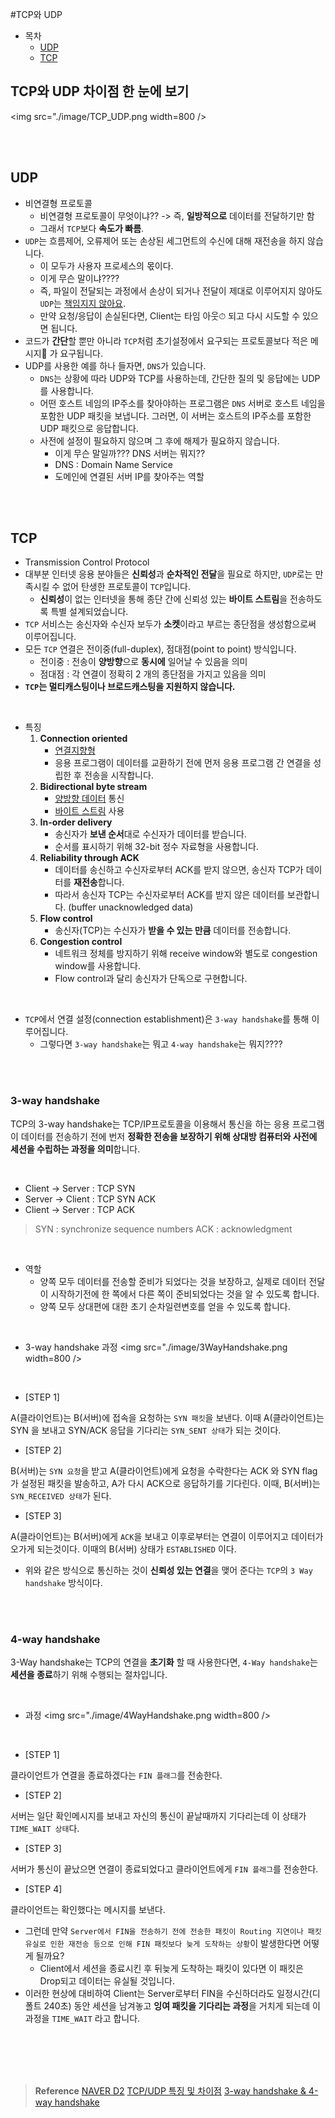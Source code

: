 #TCP와 UDP
* 목차
    + [UDP](#UDP)
    + [TCP](#TCP)

## TCP와 UDP 차이점 한 눈에 보기
<img src="./image/TCP_UDP.png width=800 />

<br />
<br />

## UDP
* 비연결형 프로토콜
    + 비연결형 프로토콜이 무엇이냐?? -> 즉, **일방적으로** 데이터를 전달하기만 함
    + 그래서 `TCP`보다 **속도가 빠름**.
* `UDP`는 흐름제어, 오류제어 또는 손상된 세그먼트의 수신에 대해 재전송을 하지 않습니다.
    + 이 모두가 사용자 프로세스의 몫이다.
    + 이게 무슨 말이냐????
    + 즉, 파일이 전달되는 과정에서 손상이 되거나 전달이 제대로 이루어지지 않아도 `UDP`는 <u>책임지지 않아요</u>.
    + 만약 요청/응답이 손실된다면, Client는 타임 아웃⏱ 되고 다시 시도할 수 있으면 됩니다.
* 코드가 **간단**할 뿐만 아니라 `TCP`처럼 초기설정에서 요구되는 프로토콜보다 적은 메시지📩 가 요구됩니다.
* UDP를 사용한 예를 하나 들자면, `DNS`가 있습니다. 
    + `DNS`는 상황에 따라 UDP와 TCP를 사용하는데, 간단한 질의 및 응답에는 UDP를 사용합니다.
    + 어떤 호스트 네임의 IP주소를 찾아야하는 프로그램은 `DNS` 서버로 호스트 네임을 포함한 UDP 패킷을 보냅니다. 그러면, 이 서버는 호스트의 IP주소를 포함한 UDP 패킷으로 응답합니다. 
    + 사전에 설정이 필요하지 않으며 그 후에 해제가 필요하지 않습니다.
        * 이게 무슨 말일까??? DNS 서버는 뭐지??
        * DNS : Domain Name Service
        * 도메인에 연결된 서버 IP를 찾아주는 역할

<br />
<br />

## TCP
* Transmission Control Protocol
* 대부분 인터넷 응용 분야들은 **신뢰성**과 **순차적인 전달**을 필요로 하지만, `UDP`로는 만족시킬 수 없어 탄생한 프로토콜이 `TCP`입니다.
    + **신뢰성**이 없는 인터넷을 통해 종단 간에 신뢰성 있는 **바이트 스트림**을 전송하도록 특별 설계되었습니다.
* `TCP` 서비스는 송신자와 수신자 보두가 **소켓**이라고 부르는 종단점을 생성함으로써 이루어집니다.
* 모든 `TCP` 연결은 전이중(full-duplex), 점대점(point to point) 방식입니다.
    + 전이중 : 전송이 **양방향**으로 **동시에** 일어날 수 있음을 의미
    + 점대점 : 각 연결이 정확히 2 개의 종단점을 가지고 있음을 의미
* **`TCP`는 멀티캐스팅이나 브로드캐스팅을 지원하지 않습니다.**

<br />

* 특징
    1. **Connection oriented**
        + <u>연결지향형</u>
        + 응용 프로그램이 데이터를 교환하기 전에 먼저 응용 프로그램 간 연결을 성립한 후 전송을 시작합니다.
    2. **Bidirectional byte stream**
        + <u>양방향 데이터</u> 통신
        + <u>바이트 스트림</u> 사용
    3. **In-order delivery**
        + 송신자가 **보낸 순서**대로 수신자가 데이터를 받습니다.
        + 순서를 표시하기 위해 32-bit 정수 자료형을 사용합니다.
    4. **Reliability through ACK**
        + 데이터를 송신하고 수신자로부터 ACK를 받지 않으면, 송신자 TCP가 데이터를 **재전송**합니다.
        + 따라서 송신자 TCP는 수신자로부터 ACK를 받지 않은 데이터를 보관합니다. (buffer unacknowledged data)
    5. **Flow control**
        + 송신자(TCP)는 수신자가 **받을 수 있는 만큼** 데이터를 전송합니다.
    6. **Congestion control**
        + 네트워크 정체를 방지하기 위해 receive window와 별도로 congestion window를 사용합니다.
        + Flow control과 달리 송신자가 단독으로 구현합니다.

<br />

* `TCP`에서 연결 설정(connection establishment)은 `3-way handshake`를 통해 이루어집니다.
    + 그렇다면 `3-way handshake`는 뭐고 `4-way handshake`는 뭐지????

<br />
<br />

### 3-way handshake

TCP의 3-way handshake는 TCP/IP프로토콜을 이용해서 통신을 하는 응용 프로그램이 데이터를 전송하기 전에 번저 **정확한 전송을 보장하기 위해 상대방 컴퓨터와 사전에 세션을 수립하는 과정을 의미**합니다.

<br />

* Client -> Server : TCP SYN
* Server -> Client : TCP SYN ACK
* Client -> Server : TCP ACK

> SYN : synchronize sequence numbers
> ACK : acknowledgment

<br />

* 역할
    + 양쪽 모두 데이터를 전송할 준비가 되었다는 것을 보장하고, 실제로 데이터 전달이 시작하기전에 한 쪽에서 다른 쪽이 준비되었다는 것을 알 수 있도록 합니다.
    + 양쪽 모두 상대편에 대한 초기 순차일련변호를 얻을 수 있도록 합니다.

<br />

* 3-way handshake 과정
<img src="./image/3WayHandshake.png width=800 />

<br />

* [STEP 1]

A(클라이언트)는 B(서버)에 접속을 요청하는 `SYN 패킷`을 보낸다. 이때 A(클라이언트)는 SYN 을 보내고 SYN/ACK 응답을 기다리는 `SYN_SENT 상태`가 되는 것이다.

* [STEP 2]

B(서버)는 `SYN 요청`을 받고 A(클라이언트)에게 요청을 수락한다는 ACK 와 SYN flag 가 설정된 패킷을 발송하고, A가 다시 ACK으로 응답하기를 기다린다. 이때, B(서버)는 `SYN_RECEIVED 상태`가 된다.

* [STEP 3]

A(클라이언트)는 B(서버)에게 `ACK`을 보내고 이후로부터는 연결이 이루어지고 데이터가 오가게 되는것이다. 이때의 B(서버) 상태가 `ESTABLISHED` 이다.

* 위와 같은 방식으로 통신하는 것이 **신뢰성 있는 연결**을 맺어 준다는 `TCP`의 `3 Way handshake` 방식이다.

<br />
<br />

### 4-way handshake

3-Way handshake는 TCP의 연결을 **초기화** 할 때 사용한다면, `4-Way handshake`는 **세션을 종료**하기 위해 수행되는 절차입니다.

<br />

* 과정
<img src="./image/4WayHandshake.png width=800 />

<br />

* [STEP 1]

클라이언트가 연결을 종료하겠다는 `FIN 플래그`를 전송한다.

* [STEP 2] 

서버는 일단 확인메시지를 보내고 자신의 통신이 끝날때까지 기다리는데 이 상태가 `TIME_WAIT 상태`다.

* [STEP 3]

서버가 통신이 끝났으면 연결이 종료되었다고 클라이언트에게 `FIN 플래그`를 전송한다.

* [STEP 4]

클라이언트는 확인했다는 메시지를 보낸다.

* 그런데 만약 `Server에서 FIN을 전송하기 전에 전송한 패킷이 Routing 지연이나 패킷 유실로 인한 재전송 등으로 인해 FIN 패킷보다 늦게 도착하는 상황`이 발생한다면 어떻게 될까요?
    + Client에서 세션을 종료시킨 후 뒤늦게 도착하는 패킷이 있다면 이 패킷은 Drop되고 데이터는 유실될 것입니다. 
* 이러한 현상에 대비하여 Client는 Server로부터 FIN을 수신하더라도 일정시간(디폴트 240초) 동안 세션을 남겨놓고 **잉여 패킷을 기다리는 과정**을 거치게 되는데 이 과정을 `TIME_WAIT` 라고 합니다.

<br />
<br />
<br />
<br />

> **Reference**
> [NAVER D2](https://d2.naver.com/helloworld/47667)
> [TCP/UDP 특징 및 차이점](https://bscnote.tistory.com/53)
> [3-way handshake & 4-way handshake](https://mindnet.tistory.com/entry/%EB%84%A4%ED%8A%B8%EC%9B%8C%ED%81%AC-%EC%89%BD%EA%B2%8C-%EC%9D%B4%ED%95%B4%ED%95%98%EA%B8%B0-22%ED%8E%B8-TCP-3-WayHandshake-4-WayHandshake)
